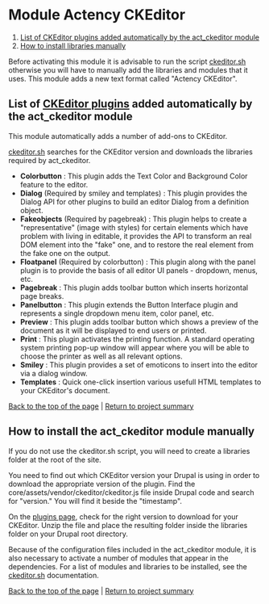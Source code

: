 # Module Actency CKEditor <a id="module"></a>
1. [List of CKEditor plugins added automatically by the act_ckeditor module](#list)
2. [How to install libraries manually](#manually)

Before activating this module it is advisable to run the script [ckeditor.sh](../../../../scripts/drupal/README.md) otherwise you will have to manually add the libraries and modules that it uses.
This module adds a new text format called "Actency CKEditor".

## List of [CKEditor plugins](http://ckeditor.com/addons/plugins/all ) added automatically by the act_ckeditor module <a id="list"></a>
This module automatically adds a number of add-ons to CKEditor.

[ckeditor.sh](../../../../scripts/drupal/README.md) searches for the CKEditor version and downloads the libraries required by act_ckeditor.

- **Colorbutton** : This plugin adds the Text Color and Background Color feature to the editor.
- **Dialog** (Required by smiley and templates) : This plugin provides the Dialog API for other plugins to build an editor Dialog from a definition object.
- **Fakeobjects** (Required by pagebreak) : This plugin helps to create a "representative" (image with styles) for certain elements which have problem with living in editable, it provides the API to transform an real DOM element into the "fake" one, and to restore the real element from the fake one on the output.
- **Floatpanel** (Required by colorbutton) : This plugin along with the panel plugin is to provide the basis of all editor UI panels - dropdown, menus, etc.
- **Pagebreak** : This plugin adds toolbar button which inserts horizontal page breaks.
- **Panelbutton** : This plugin extends the Button Interface plugin and represents a single dropdown menu item, color panel, etc.
- **Preview** : This plugin adds toolbar button which shows a preview of the document as it will be displayed to end users or printed.
- **Print** : This plugin activates the printing function. A standard operating system printing pop-up window will appear where you will be able to choose the printer as well as all relevant options.
- **Smiley** : This plugin provides a set of emoticons to insert into the editor via a dialog window.
- **Templates** : Quick one-click insertion various usefull HTML templates to your CKEditor's document.

[Back to the top of the page](#module) | [Return to project summary](../../../../README.md)

## How to install the act_ckeditor module manually <a id="manually"></a>
If you do not use the ckeditor.sh script, you will need to create a libraries folder at the root of the site.

You need to find out which CKEditor version your Drupal is using in order to download the appropriate version of the plugin. Find the core/assets/vendor/ckeditor/ckeditor.js file inside Drupal code and search for "version." You will find it beside the "timestamp".

On the [plugins page](http://ckeditor.com/addons/plugins/all), check for the right version to download for your CKEditor. Unzip the file and place the resulting folder inside the libraries folder on your Drupal root directory.

Because of the configuration files included in the act_ckeditor module, it is also necessary to activate a number of modules that appear in the dependencies. For a list of modules and libraries to be installed, see the [ckeditor.sh](../../../../scripts/drupal/README.md) documentation.



[Back to the top of the page](#module) | [Return to project summary](../../../../README.md)
